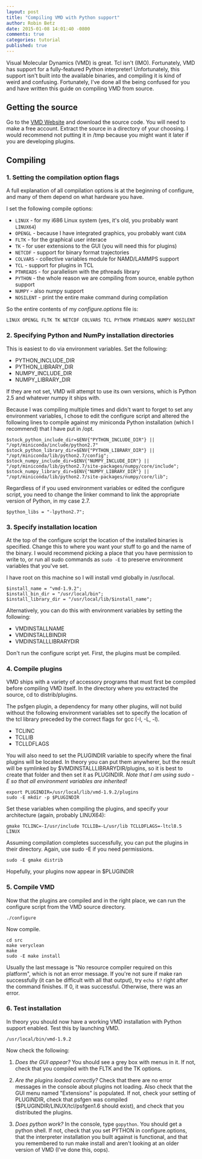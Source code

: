 ```yaml
---
layout: post
title: "Compiling VMD with Python support"
author: Robin Betz
date: 2015-01-08 14:01:40 -0800
comments: true
categories: tutorial
published: true
---
```


Visual Molecular Dynamics (VMD) is great. Tcl isn't (IMO). Fortunately, VMD has support for a fully-featured Python interpreter!
Unfortunately, this support isn't built into the available binaries, and compiling it is kind of 
weird and confusing. Fortunately, I've done all the being confused for you and have written this
guide on compiling VMD from source.

<!-- more -->

## Getting the source
Go to the [VMD Website](http://www.ks.uiuc.edu/Research/vmd/) and download the source code.
You will need to make a free account. Extract the source in a directory of your choosing. I would
recommend not putting it in /tmp because you might want it later if you are developing plugins.

## Compiling

### 1. Setting the compilation option flags

A full explanation of all compilation options is at the beginning of configure,
and many of them depend on what hardware you have.

I set the following compile options: 

* `LINUX` - for my i686 Linux system (yes, it's old, you probably want `LINUX64`)
* `OPENGL` - because I have integrated graphics, you probably want `CUDA`
* `FLTK` - for the graphical user interace
* `TK` - for user extensions to the GUI (you will need this for plugins)
* `NETCDF` - support for binary format trajectories
* `COLVARS` - collective variables module for NAMD/LAMMPS support
* `TCL` - support for plugins in TCL
* `PTHREADS` - for parallelism with the pthreads library
* `PYTHON` - the whole reason we are compiling from source, enable python support
* `NUMPY` - also numpy support
* `NOSILENT` - print the entire make command during compilation

So the entire contents of my *configure.options* file is:

    LINUX OPENGL FLTK TK NETCDF COLVARS TCL PYTHON PTHREADS NUMPY NOSILENT

### 2. Specifying Python and NumPy installation directories   

This is easiest to do via environment variables. Set the following:

* PYTHON\_INCLUDE\_DIR
* PYTHON\_LIBRARY\_DIR
* NUMPY\_INCLUDE\_DIR
* NUMPY\_LIBRARY\_DIR

If they are not set, VMD will attempt to use its own versions, which is Python 2.5 and
whatever numpy it ships with.

Because I was compiling multiple times and didn't want to forget to set any environment variables,
I chose to edit the configure script and altered the following lines to
compile against my miniconda Python installation (which I recommend) that I have put in /opt.

    $stock_python_include_dir=$ENV{"PYTHON_INCLUDE_DIR"} || "/opt/miniconda/include/python2.7"
    $stock_python_library_dir=$ENV{"PYTHON_LIBRARY_DIR"} || "/opt/miniconda/lib/python2.7/config";
    $stock_numpy_include_dir=$ENV{"NUMPY_INCLUDE_DIR"} || "/opt/miniconda/lib/python2.7/site-packages/numpy/core/include";
    $stock_numpy_library_dir=$ENV{"NUMPY_LIBRARY_DIR"} || "/opt/miniconda/lib/python2.7/site-packages/numpy/core/lib";

Regardless of if you used environment variables or edited the configure script, you need to change
the linker command to link the appropriate version of Python, in my case 2.7.
    
    $python_libs = "-lpython2.7";

### 3. Specify installation location

At the top of the configure script the location of the installed binaries is specified. Change this
to where you want your stuff to go and the name of the binary. I would recommend picking a place
that you have permission to write to, or run all sudo commands as `sudo -E` to preserve environment
variables that you've set.

I have root on this machine so I will install vmd globally in /usr/local.

    $install_name = "vmd-1.9.2";
    $install_bin_dir = "/usr/local/bin";
    $install_library_dir = "/usr/local/lib/$install_name";

Alternatively, you can do this with environment variables by setting the following:

* VMDINSTALLNAME
* VMDINSTALLBINDIR
* VMDINSTALLLIBRARYDIR

Don't run the configure script yet. First, the plugins must be compiled.

### 4. Compile plugins

VMD ships with a variety of accessory programs that must first be compiled before compiling VMD itself.
In the directory where you extracted the source, cd to distrib/plugins.

The psfgen plugin, a dependency for many other plugins, will not build without the following environment
variables set to specify the location of the tcl library preceded by the correct flags for gcc (-I, -L, -l).

* TCLINC
* TCLLIB
* TCLLDFLAGS

You will also need to set the PLUGINDIR variable to specify where the final plugins will be located. In 
theory you can put them anywherer, but the result will be symlinked by $VMDINSTALLLIBRARYDIR/plugins, so
it is best to create that folder and then set it as PLUGINDIR. _Note that I am using sudo -E so that all
environment variables are inherited!_

    export PLUGINDIR=/usr/local/lib/vmd-1.9.2/plugins
    sudo -E mkdir -p $PLUGINDIR

Set these variables when compiling the plugins, and specify your architecture (again, probably LINUX64):

    gmake TCLINC=-I/usr/include TCLLIB=-L/usr/lib TCLLDFLAGS=-ltcl8.5 LINUX

Assuming compilation completes successfully, you can put the plugins in their directory. Again, use sudo -E
if you need permissions.

    sudo -E gmake distrib

Hopefully, your plugins now appear in $PLUGINDIR

### 5. Compile VMD

Now that the plugins are compiled and in the right place, we can run the configure script from the
VMD source directory.

    ./configure

Now compile.

    cd src
    make veryclean
    make
    sudo -E make install

Usually the last message is "No resource compiler required on this platform", which is not an error 
message. If you're not sure if make ran successfully (it can be difficult with all that output), try
`echo $?` right after the command finishes. If 0, it was successful. Otherwise, there was an error.

### 6. Test installation

In theory you should now have a working VMD installation with Python support enabled. Test this by
launching VMD.

    /usr/local/bin/vmd-1.9.2

Now check the following:

1. *Does the GUI appear?*
   You should see a grey box with menus in it. If not, check that you compiled with
   the FLTK and the TK options.

2. *Are the plugins loaded correctly?*
   Check that there are no error messages in the console about plugins not loading. Also check
   that the GUI menu named "Extensions" is populated. If not, check your setting of PLUGINDIR,
   check that psfgen was compiled ($PLUGINDIR/LINUX/tcl/psfgen1.6 should exist), and check that
   you distributed the plugins.

3. *Does python work?*
   In the console, type `gopython`. You should get a python shell. If not, check that you set
   PYTHON in configure.options, that the interpreter installation you built against is functional,
   and that you remembered to run make install and aren't looking at an older version of VMD (I've done
   this, oops).


